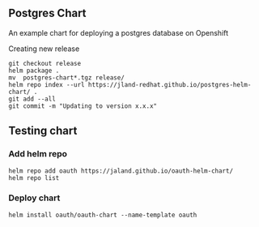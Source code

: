 ## Postgres Chart

An example chart for deploying a postgres database on Openshift



Creating new release

```
git checkout release
helm package .
mv  postgres-chart*.tgz release/
helm repo index --url https://jland-redhat.github.io/postgres-helm-chart/ .
git add --all
git commit -m "Updating to version x.x.x"
```


## Testing chart

### Add helm repo
```
helm repo add oauth https://jaland.github.io/oauth-helm-chart/
helm repo list
```

### Deploy chart
```
helm install oauth/oauth-chart --name-template oauth
```